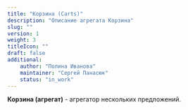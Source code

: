 ```yaml
---
title: "Корзина (Carts)"
description: "Описание агрегата Корзина"
slug: ""
version: 1
weight: 3
titleIcon: ""
draft: false
additional:
    author: "Полина Иванова"
    maintainer: "Сергей Панасюк"
    status: "in_work"
---
```


**Корзина (агрегат)** - агрегатор нескольких предложений.